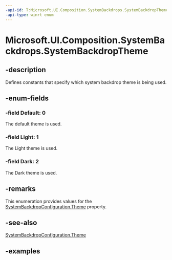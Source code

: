 ```yaml
---
-api-id: T:Microsoft.UI.Composition.SystemBackdrops.SystemBackdropTheme
-api-type: winrt enum
---
```


# Microsoft.UI.Composition.SystemBackdrops.SystemBackdropTheme

<!--
public enum SystemBackdropTheme
-->


## -description

Defines constants that specify which system backdrop theme is being used.

## -enum-fields

### -field Default: 0

The default theme is used.

### -field Light: 1

The Light theme is used.

### -field Dark: 2

The Dark theme is used.

## -remarks

This enumeration provides values for the [SystemBackdropConfiguration.Theme](systembackdropconfiguration_theme.md) property.

## -see-also

[SystemBackdropConfiguration.Theme](systembackdropconfiguration_theme.md)

## -examples


